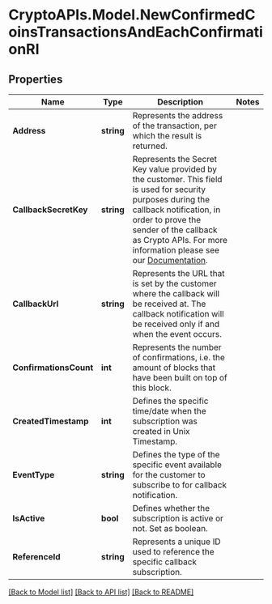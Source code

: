 # CryptoAPIs.Model.NewConfirmedCoinsTransactionsAndEachConfirmationRI

## Properties

Name | Type | Description | Notes
------------ | ------------- | ------------- | -------------
**Address** | **string** | Represents the address of the transaction, per which the result is returned. | 
**CallbackSecretKey** | **string** | Represents the Secret Key value provided by the customer. This field is used for security purposes during the callback notification, in order to prove the sender of the callback as Crypto APIs. For more information please see our [Documentation](https://developers.cryptoapis.io/technical-documentation/general-information/callbacks#callback-security). | 
**CallbackUrl** | **string** | Represents the URL that is set by the customer where the callback will be received at. The callback notification will be received only if and when the event occurs. | 
**ConfirmationsCount** | **int** | Represents the number of confirmations, i.e. the amount of blocks that have been built on top of this block. | 
**CreatedTimestamp** | **int** | Defines the specific time/date when the subscription was created in Unix Timestamp. | 
**EventType** | **string** | Defines the type of the specific event available for the customer to subscribe to for callback notification. | 
**IsActive** | **bool** | Defines whether the subscription is active or not. Set as boolean. | 
**ReferenceId** | **string** | Represents a unique ID used to reference the specific callback subscription. | 

[[Back to Model list]](../README.md#documentation-for-models) [[Back to API list]](../README.md#documentation-for-api-endpoints) [[Back to README]](../README.md)

